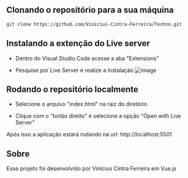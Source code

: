 ## Clonando o repositório para a sua máquina 

```bash
git clone https://github.com/Vinicius-Cintra-Ferreira/Techno.git
```

## Instalando a extenção do Live server

 - Dentro do Visual Studio Code acesse a aba "Extensions"

 - Pesquise por Live Server e realize a instalação ![image](https://github.com/Vinicius-Cintra-Ferreira/Techno/assets/70180887/99912b56-8134-40fd-8589-f2a7951b685d)

## Rodando o repositório localmente

 - Selecione o arquivo "index.html" na raiz do diretório

 - Clique com o "botão direito" e selecione a opção "Open with Live Server"

Após isso a aplicação estará rodando na url: http://localhost:5501

## Sobre

Esse projeto foi desenvolvido por Vinicius Cintra Ferreira em Vue.js 
